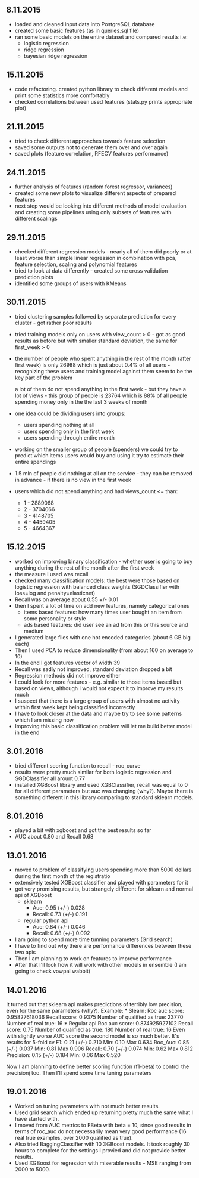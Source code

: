 ## 8.11.2015
- loaded and cleaned input data into PostgreSQL database
- created some basic features (as in queries.sql file)
- ran some basic models on the entire dataset and compared results i.e:
    - logistic regression
    - ridge regression
    - bayesian ridge regression

## 15.11.2015
- code refactoring. created python library to check different models and print some
  statistics more comfortably
- checked correlations between used features (stats.py prints appropriate plot)

## 21.11.2015
- tried to check different approaches towards feature selection
- saved some outputs not to generate them over and over again
- saved plots (feature correlation, RFECV features performance)

## 24.11.2015
- further analysis of features (random forest regressor, variances)
- created some new plots to visualize different aspects of prepared features
- next step would be looking into different methods of model evaluation
  and creating some pipelines using only subsets of features with different scalings

## 29.11.2015
- checked different regression models - nearly all of them did poorly or at least worse
  than simple linear regression in combination with pca, feature selection, scaling 
  and polynomial features
- tried to look at data differently - created some cross validation prediction plots
- identified some groups of users with KMeans

## 30.11.2015
- tried clustering samples followed by separate prediction for every cluster - got rather poor results
- tried training models only on users with view_count > 0 - got as good results as before but with smaller
  standard deviation, the same for first_week > 0
- the number of people who spent anything in the rest of the month (after first week) is only 26988 which
  is just about 0.4% of all users - recognizing these users and training model against them seem to be the key part   of the problem

  a lot of them do not spend anything in the first week - but they have a lot of views - this group of people is
  23764 which is 88% of all people spending money only in the the last 3 weeks of month
  
- one idea could be dividing users into groups:
    * users spending nothing at all
    * users spending only in the first week
    * users spending through entire month

- working on the smaller group of people (spenders) we could try to predict which items users would buy
  and using it try to estimate their entire spendings

- 1.5 mln of people did nothing at all on the service - they can be removed in advance - if there is no view
  in the first week

- users which did not spend anything and had views_count <= than:
  * 1 - 2889068
  * 2 - 3704066
  * 3 - 4148705
  * 4 - 4459405
  * 5 - 4664367

## 15.12.2015
- worked on improving binary classification - whether user is going to buy anything 
 during the rest of the month after the first week
- the measure I used was recall
- checked many classification models: the best were those based on logistic regression with balanced class weights
(SGDClassifier with loss=log and penalty=elasticnet)
- Recall was on average about 0.55 +/- 0.01
- then I spent a lot of time on add new features, namely categorical ones
  * items based features: how many times user bought an item from some personality or style
  * ads based features: did user see an ad from this or this source and medium
- I generated large files with one hot encoded categories (about 6 GB big each)
- Then I used PCA to reduce dimensionality (from about 160 on average to 10)
- In the end I got features vector of width 39
- Recall was sadly not improved, standard deviation dropped a bit
- Regression methods did not improve either
- I could look for more features - e.g. similar to those items based but based on views, although
I would not expect it to improve my results much
- I suspect that there is a large group of users with almost no activity within first week kept being classified
incorrectly
- I have to look closer at the data and maybe try to see some patterns which I am missing now
- Improving this basic classification problem will let me build better model in the end

## 3.01.2016
- tried different scoring function to recall - roc_curve
- results were pretty much similar for both logistic regression and SGDClassifier all arount 0.77
- installed XGBoost library and used XGBClassifier, recall was equal to 0 for all different parameters but auc was changing (why?). Maybe there is something different in this library comparing to standard sklearn models.

## 8.01.2016
- played a bit with xgboost and got the best results so far
- AUC about 0.80 and Recall 0.68

## 13.01.2016
- moved to problem of classifying users spending more than 5000 dollars during the first month of the registratio
- extensively tested XGBoost classifier and played with parameters for it
- got very promising results, but strangely different for sklearn and normal api of XGBoost
    * sklearn 
        - Auc: 0.95 (+/-) 0.028
        - Recall: 0.73 (+/-) 0.191
    * regular python api
        - Auc: 0.84 (+/-) 0.046
        - Recall: 0.68 (+/-) 0.092
- I am going to spend more time tunning parameters (Grid search)
- I have to find out why there are performance differences between these two apis
- Then I am planning to work on features to improve performance
- After that I'll look how it will work with other models in ensemble (I am going to check vowpal wabbit)

## 14.01.2016
It turned out that sklearn api makes predictions of terribly low precision, even for the same parameters
  (why?). Example:
    * Slearn:
        Roc auc score:  0.95827618036
        Recall score:  0.9375
        Number of qualified as true:  23770
        Number of real true:  16
    * Regular api
        Roc auc score:  0.874925927102
        Recall score:  0.75
        Number of qualified as true:  180
        Number of real true:  16
Even with slightly worse AUC score the second model is so much better.
It's results for 5-fold cv
    F1: 0.21 (+/-) 0.210
    Min: 0.10 Max 0.634
    Roc_Auc: 0.85 (+/-) 0.037
    Min: 0.81 Max 0.906
    Recall: 0.70 (+/-) 0.074
    Min: 0.62 Max 0.812
    Precision: 0.15 (+/-) 0.184
    Min: 0.06 Max 0.520

Now I am planning to define better scoring function (f1-beta) to control the precisionj too.
Then I'll spend some time tuning parameters
   
## 19.01.2016
- Worked on tuning parameters with not much better results. 
- Used grid search which ended up returning pretty much the same what I have started with.
- I moved from AUC metrics to FBeta with beta = 10, since good results in terms of roc_auc do
not necessarily mean very good performance (16 real true examples, over 2000 qualified as true).
- Also tried BaggingClassifier with 10 XGBoost models. It took roughly 30 hours to complete for the settings I provied
  and did not provide better results.
- Used XGBoost for regression with miserable results - MSE ranging from 2000 to 5000. 
